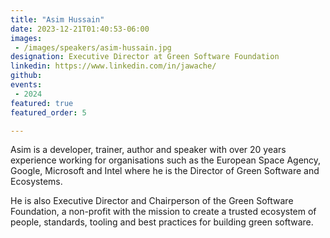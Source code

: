 ```yaml
---
title: "Asim Hussain"
date: 2023-12-21T01:40:53-06:00
images: 
 - /images/speakers/asim-hussain.jpg
designation: Executive Director at Green Software Foundation
linkedin: https://www.linkedin.com/in/jawache/
github: 
events:
 - 2024
featured: true 
featured_order: 5

---
```


Asim is a developer, trainer, author and speaker with over 20 years experience working for organisations such as the European Space Agency, Google, Microsoft and Intel where he is the Director of Green Software and Ecosystems.

He is also Executive Director and Chairperson of the Green Software Foundation, a non-profit with the mission to create a trusted ecosystem of people, standards, tooling and best practices for building green software.

